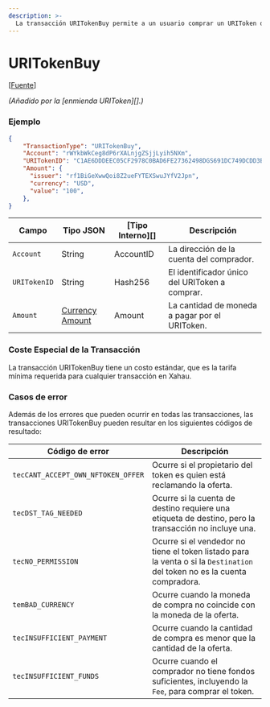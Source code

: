 ```yaml
---
description: >-
  La transacción URITokenBuy permite a un usuario comprar un URIToken del emisor. Esta transacción se utiliza para transferir la propiedad de un URIToken del emisor al comprador.
---
```


# URITokenBuy

\[[Fuente](https://github.com/Xahau/xahaud/blob/dev/src/ripple/app/tx/impl/URIToken.cpp)]

_(Añadido por la \[enmienda URIToken]\[].)_

### Ejemplo

```json
{
    "TransactionType": "URITokenBuy",
    "Account": "rWYkbWkCeg8dP6rXALnjgZSjjLyih5NXm",
    "URITokenID": "C1AE6DDDEEC05CF2978C0BAD6FE27362498DGS691DC749DCDD3B95992978C0BA",
    "Amount": {
      "issuer": "rf1BiGeXwwQoi8Z2ueFYTEXSwuJYfV2Jpn",
      "currency": "USD",
      "value": "100",
    },
}
```

| Campo        | Tipo JSON                                                                                                                          | \[Tipo Interno]\[] | Descripción                                         |
| ------------ | ---------------------------------------------------------------------------------------------------------------------------------- | ------------------- | --------------------------------------------------- |
| `Account`    | String                                                                                                                             | AccountID           | La dirección de la cuenta del comprador.                 |
| `URITokenID` | String                                                                                                                             | Hash256             | El identificador único del URIToken a comprar. |
| `Amount`     | [Currency Amount](https://docs.xahau.network/technical/protocol-reference/data-types/currency-formats#specifying-currency-amounts) | Amount              | La cantidad de moneda a pagar por el URIToken.     |

### Coste Especial de la Transacción

La transacción URITokenBuy tiene un costo estándar, que es la tarifa mínima requerida para cualquier transacción en Xahau.

### Casos de error

Además de los errores que pueden ocurrir en todas las transacciones, las transacciones URITokenBuy pueden resultar en los siguientes códigos de resultado:

| Código de error                         | Descripción                                                                                                                  |
| ---------------------------------- | ---------------------------------------------------------------------------------------------------------------------------- |
| `tecCANT_ACCEPT_OWN_NFTOKEN_OFFER` | Ocurre si el propietario del token es quien está reclamando la oferta.                                                              |
| `tecDST_TAG_NEEDED`                | Ocurre si la cuenta de destino requiere una etiqueta de destino, pero la transacción no incluye una.                      |
| `tecNO_PERMISSION`                 | Ocurre si el vendedor no tiene el token listado para la venta o si la `Destination` del token no es la cuenta compradora. |
| `temBAD_CURRENCY`                  | Ocurre cuando la moneda de compra no coincide con la moneda de la oferta.                                                           |
| `tecINSUFFICIENT_PAYMENT`          | Ocurre cuando la cantidad de compra es menor que la cantidad de la oferta.                                                                    |
| `tecINSUFFICIENT_FUNDS`            | Ocurre cuando el comprador no tiene fondos suficientes, incluyendo la `Fee`, para comprar el token.                               |
